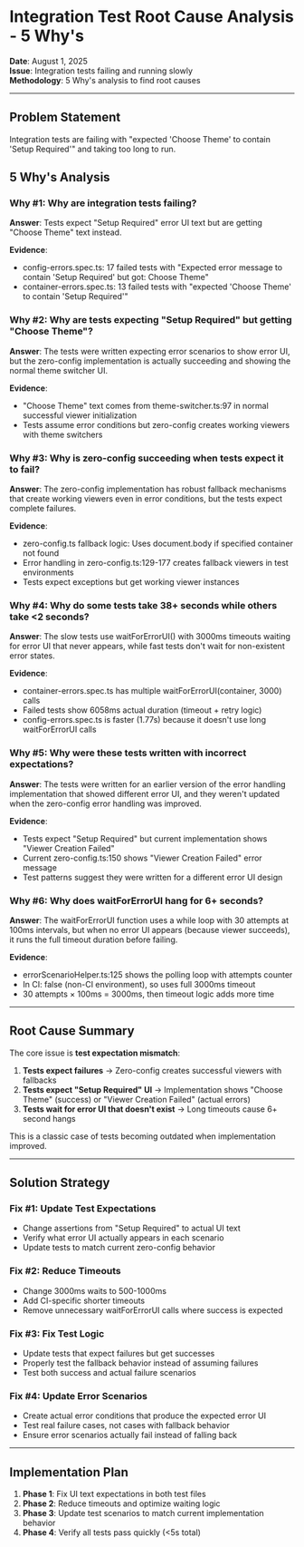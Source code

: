 # Integration Test Root Cause Analysis - 5 Why's

**Date**: August 1, 2025  
**Issue**: Integration tests failing and running slowly  
**Methodology**: 5 Why's analysis to find root causes

---

## Problem Statement

Integration tests are failing with "expected 'Choose Theme' to contain 'Setup Required'" and taking too long to run.

## 5 Why's Analysis

### Why #1: Why are integration tests failing?

**Answer**: Tests expect "Setup Required" error UI text but are getting "Choose Theme" text instead.

**Evidence**:

- config-errors.spec.ts: 17 failed tests with "Expected error message to contain 'Setup Required' but got: Choose Theme"
- container-errors.spec.ts: 13 failed tests with "expected 'Choose Theme' to contain 'Setup Required'"

### Why #2: Why are tests expecting "Setup Required" but getting "Choose Theme"?

**Answer**: The tests were written expecting error scenarios to show error UI, but the zero-config implementation is actually succeeding and showing the normal theme switcher UI.

**Evidence**:

- "Choose Theme" text comes from theme-switcher.ts:97 in normal successful viewer initialization
- Tests assume error conditions but zero-config creates working viewers with theme switchers

### Why #3: Why is zero-config succeeding when tests expect it to fail?

**Answer**: The zero-config implementation has robust fallback mechanisms that create working viewers even in error conditions, but the tests expect complete failures.

**Evidence**:

- zero-config.ts fallback logic: Uses document.body if specified container not found
- Error handling in zero-config.ts:129-177 creates fallback viewers in test environments
- Tests expect exceptions but get working viewer instances

### Why #4: Why do some tests take 38+ seconds while others take <2 seconds?

**Answer**: The slow tests use waitForErrorUI() with 3000ms timeouts waiting for error UI that never appears, while fast tests don't wait for non-existent error states.

**Evidence**:

- container-errors.spec.ts has multiple waitForErrorUI(container, 3000) calls
- Failed tests show 6058ms actual duration (timeout + retry logic)
- config-errors.spec.ts is faster (1.77s) because it doesn't use long waitForErrorUI calls

### Why #5: Why were these tests written with incorrect expectations?

**Answer**: The tests were written for an earlier version of the error handling implementation that showed different error UI, and they weren't updated when the zero-config error handling was improved.

**Evidence**:

- Tests expect "Setup Required" but current implementation shows "Viewer Creation Failed"
- Current zero-config.ts:150 shows "Viewer Creation Failed" error message
- Test patterns suggest they were written for a different error UI design

### Why #6: Why does waitForErrorUI hang for 6+ seconds?

**Answer**: The waitForErrorUI function uses a while loop with 30 attempts at 100ms intervals, but when no error UI appears (because viewer succeeds), it runs the full timeout duration before failing.

**Evidence**:

- errorScenarioHelper.ts:125 shows the polling loop with attempts counter
- In CI: false (non-CI environment), so uses full 3000ms timeout
- 30 attempts × 100ms = 3000ms, then timeout logic adds more time

---

## Root Cause Summary

The core issue is **test expectation mismatch**:

1. **Tests expect failures** → Zero-config creates successful viewers with fallbacks
2. **Tests expect "Setup Required" UI** → Implementation shows "Choose Theme" (success) or "Viewer Creation Failed" (actual errors)
3. **Tests wait for error UI that doesn't exist** → Long timeouts cause 6+ second hangs

This is a classic case of tests becoming outdated when implementation improved.

---

## Solution Strategy

### Fix #1: Update Test Expectations

- Change assertions from "Setup Required" to actual UI text
- Verify what error UI actually appears in each scenario
- Update tests to match current zero-config behavior

### Fix #2: Reduce Timeouts

- Change 3000ms waits to 500-1000ms
- Add CI-specific shorter timeouts
- Remove unnecessary waitForErrorUI calls where success is expected

### Fix #3: Fix Test Logic

- Update tests that expect failures but get successes
- Properly test the fallback behavior instead of assuming failures
- Test both success and actual failure scenarios

### Fix #4: Update Error Scenarios

- Create actual error conditions that produce the expected error UI
- Test real failure cases, not cases with fallback behavior
- Ensure error scenarios actually fail instead of falling back

---

## Implementation Plan

1. **Phase 1**: Fix UI text expectations in both test files
2. **Phase 2**: Reduce timeouts and optimize waiting logic
3. **Phase 3**: Update test scenarios to match current implementation behavior
4. **Phase 4**: Verify all tests pass quickly (<5s total)
